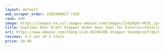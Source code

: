 ```yaml
---
layout: default 
﻿web_scraper_order: 1582906827-7166
rank: #48
image: https://images-na.ssl-images-amazon.com/images/I/610qUn-MV3L.jpg
title: Suptikes Door Draft Stopper Under Door Seal for Exterior/Interior Doors, Door Sweep Strip Under…
url: https://www.amazon.com/Chang-Lian-65346306-Stopper-Soundproof/dp/B072QDSJKT/ref=zg_mw_hi_48?_encoding=UTF8&psc=1&refRID=A6V7PFP7K69AZRGH710E
reviews: 4.5 out of 5 stars
price: $9.99 
---
```

